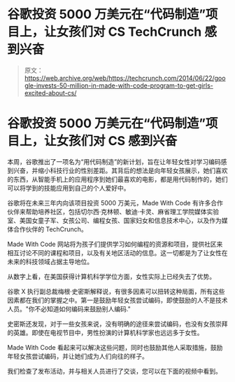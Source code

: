 # 谷歌投资 5000 万美元在“代码制造”项目上，让女孩们对 CS TechCrunch 感到兴奋

> 原文：<https://web.archive.org/web/https://techcrunch.com/2014/06/22/google-invests-50-million-in-made-with-code-program-to-get-girls-excited-about-cs/>

# 谷歌投资 5000 万美元在“代码制造”项目上，让女孩们对 CS 感到兴奋

本周，谷歌推出了一项名为“用代码制造”的新计划，旨在让年轻女性对学习编码感到兴奋，并缩小科技行业的性别差距。其背后的想法是向年轻女孩展示，她们喜欢的东西，从智能手机上的应用程序到她们最喜欢的电影，都是用代码制作的，她们可以将学到的技能应用到自己的个人爱好中。

谷歌将在未来三年内向该项目投资 5000 万美元，Made With Code 有许多合作伙伴来帮助培养社区，包括切尔西·克林顿、敏迪·卡灵、麻省理工学院媒体实验室、美国女童子军、女孩公司、编程女孩、国家妇女和信息技术中心，以及作为媒体合作伙伴的 TechCrunch。

Made With Code 网站将为孩子们提供学习如何编程的资源和项目，提供社区来相互讨论不同的课程和项目，以及有关地区活动的信息。这一切都是为了让女性在未来的科技领域占据主导地位。

从数字上看，在美国获得计算机科学学位方面，女性实际上已经失去了优势。

谷歌 X 执行副总裁梅根·史密斯解释说，有很多因素可以扭转这种局面，所有这些因素都在我们的掌握之中。第一是鼓励年轻女孩尝试编码，即使鼓励的人不是技术人员。"你不必知道如何编码来鼓励别人编码."

史密斯还发现，对于一些女孩来说，没有明确的途径来尝试编码，也没有女孩崇拜的英雄。即使在电视节目中，男性扮演的计算机科学家也远远多于女性。

Made With Code 看起来可以解决这些问题，同时也鼓励其他人采取措施，鼓励年轻女孩尝试编码，并让她们成为人们向往的样子。

我们检查了发布活动，并与相关人员进行了交谈，您可以在下面的视频中看到。